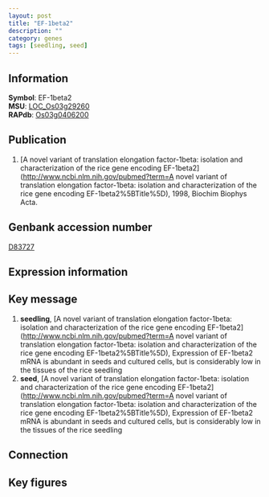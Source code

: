 ```yaml
---
layout: post
title: "EF-1beta2"
description: ""
category: genes
tags: [seedling, seed]
---
```


## Information
__Symbol__: EF-1beta2  
__MSU__: [LOC_Os03g29260](http://rice.plantbiology.msu.edu/cgi-bin/ORF_infopage.cgi?orf=LOC_Os03g29260)  
__RAPdb__: [Os03g0406200](http://rapdb.dna.affrc.go.jp/viewer/gbrowse_details/irgsp1?name=Os03g0406200)  

## Publication
1. [A novel variant of translation elongation factor-1beta: isolation and characterization of the rice gene encoding EF-1beta2](http://www.ncbi.nlm.nih.gov/pubmed?term=A novel variant of translation elongation factor-1beta: isolation and characterization of the rice gene encoding EF-1beta2%5BTitle%5D), 1998, Biochim Biophys Acta.

## Genbank accession number
[D83727](http://www.ncbi.nlm.nih.gov/nuccore/D83727)  

## Expression information

## Key message
1. __seedling__, [A novel variant of translation elongation factor-1beta: isolation and characterization of the rice gene encoding EF-1beta2](http://www.ncbi.nlm.nih.gov/pubmed?term=A novel variant of translation elongation factor-1beta: isolation and characterization of the rice gene encoding EF-1beta2%5BTitle%5D),  Expression of EF-1beta2 mRNA is abundant in seeds and cultured cells, but is considerably low in the tissues of the rice seedling
2. __seed__, [A novel variant of translation elongation factor-1beta: isolation and characterization of the rice gene encoding EF-1beta2](http://www.ncbi.nlm.nih.gov/pubmed?term=A novel variant of translation elongation factor-1beta: isolation and characterization of the rice gene encoding EF-1beta2%5BTitle%5D),  Expression of EF-1beta2 mRNA is abundant in seeds and cultured cells, but is considerably low in the tissues of the rice seedling

## Connection

## Key figures


